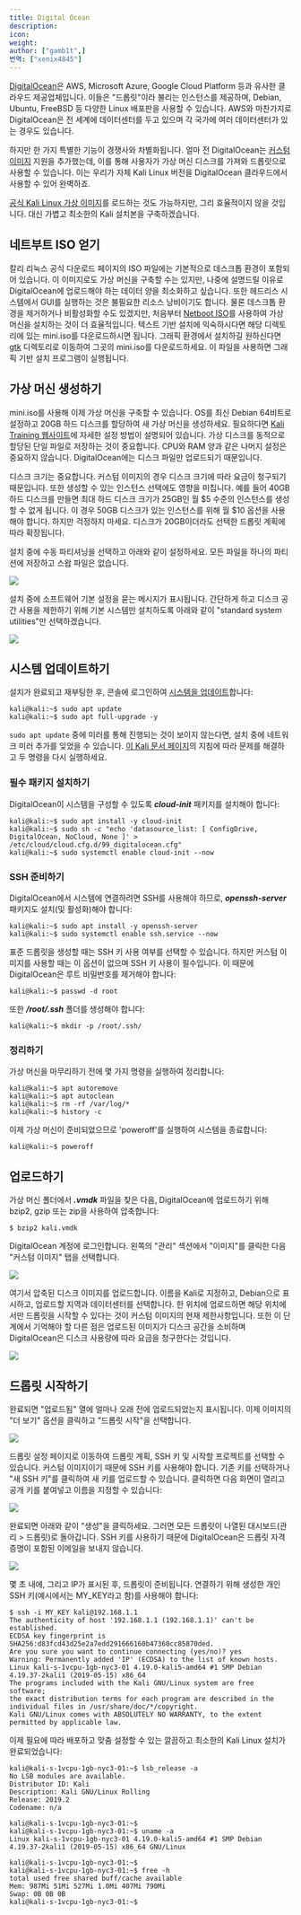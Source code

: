 ```yaml
---
title: Digital Ocean
description:
icon:
weight:
author: ["gamb1t",]
번역: ["xenix4845"]
---
```


[DigitalOcean](https://www.digitalocean.com/)은 AWS, Microsoft Azure, Google Cloud Platform 등과 유사한 클라우드 제공업체입니다. 이들은 "드롭릿"이라 불리는 인스턴스를 제공하며, Debian, Ubuntu, FreeBSD 등 다양한 Linux 배포판을 사용할 수 있습니다. AWS와 마찬가지로 DigitalOcean은 전 세계에 데이터센터를 두고 있으며 각 국가에 여러 데이터센터가 있는 경우도 있습니다.

하지만 한 가지 특별한 기능이 경쟁사와 차별화됩니다. 얼마 전 DigitalOcean는 [커스텀 이미지](https://blog.digitalocean.com/custom-images/) 지원을 추가했는데, 이를 통해 사용자가 가상 머신 디스크를 가져와 드롭릿으로 사용할 수 있습니다. 이는 우리가 자체 Kali Linux 버전을 DigitalOcean 클라우드에서 사용할 수 있어 완벽하죠.

[공식 Kali Linux 가상 이미지](https://http.krfoss.org/)를 로드하는 것도 가능하지만, 그리 효율적이지 않을 것입니다. 대신 가볍고 최소한의 Kali 설치본을 구축하겠습니다.

## 네트부트 ISO 얻기

칼리 리눅스 공식 다운로드 페이지의 ISO 파일에는 기본적으로 데스크톱 환경이 포함되어 있습니다. 이 이미지로도 가상 머신을 구축할 수는 있지만, 나중에 설명드릴 이유로 DigitalOcean에 업로드해야 하는 데이터 양을 최소화하고 싶습니다. 또한 헤드리스 시스템에서 GUI를 실행하는 것은 불필요한 리소스 낭비이기도 합니다. 물론 데스크톱 환경을 제거하거나 비활성화할 수도 있겠지만, 처음부터 [Netboot ISO](https://mirror.krfoss.org/kali/dists/kali-rolling/main/installer-amd64/current/images/netboot/)를 사용하여 가상 머신을 설치하는 것이 더 효율적입니다. 텍스트 기반 설치에 익숙하시다면 해당 디렉토리에 있는 mini.iso를 다운로드하시면 됩니다. 그래픽 환경에서 설치하길 원하신다면 [gtk](https://mirror.krfoss.org/kali/dists/kali-rolling/main/installer-amd64/current/images/netboot/gtk/) 디렉토리로 이동하여 그곳의 mini.iso를 다운로드하세요. 이 파일을 사용하면 그래픽 기반 설치 프로그램이 실행됩니다.

## 가상 머신 생성하기

mini.iso를 사용해 이제 가상 머신을 구축할 수 있습니다. OS를 최신 Debian 64비트로 설정하고 20GB 하드 디스크를 할당하여 새 가상 머신을 생성하세요. 필요하다면 [Kali Training 웹사이트](https://web.archive.org/web/20210922173942/https://web.archive.org/web/20210914172345/https://kali.training/topic/booting-kali-in-live-mode/)에 자세한 설정 방법이 설명되어 있습니다. 가상 디스크를 동적으로 할당된 단일 파일로 저장하는 것이 중요합니다. CPU와 RAM 양과 같은 나머지 설정은 중요하지 않습니다. DigitalOcean에는 디스크 파일만 업로드되기 때문입니다.

디스크 크기는 중요합니다. 커스텀 이미지의 경우 디스크 크기에 따라 요금이 청구되기 때문입니다. 또한 생성할 수 있는 인스턴스 선택에도 영향을 미칩니다. 예를 들어 40GB 하드 디스크를 만들면 최대 하드 디스크 크기가 25GB인 월 $5 수준의 인스턴스를 생성할 수 없게 됩니다. 이 경우 50GB 디스크가 있는 인스턴스를 위해 월 $10 옵션을 사용해야 합니다. 하지만 걱정하지 마세요. 디스크가 20GB이더라도 선택한 드롭릿 계획에 따라 확장됩니다.

설치 중에 수동 파티셔닝을 선택하고 아래와 같이 설정하세요. 모든 파일을 하나의 파티션에 저장하고 스왑 파일은 없습니다.

![](digitalocean-1.png)

설치 중에 소프트웨어 기본 설정을 묻는 메시지가 표시됩니다. 간단하게 하고 디스크 공간 사용을 제한하기 위해 기본 시스템만 설치하도록 아래와 같이 "standard system utilities"만 선택하겠습니다.

![](digitalocean-2.png)

## 시스템 업데이트하기

설치가 완료되고 재부팅한 후, 콘솔에 로그인하여 [시스템을 업데이트](/docs/general-use/updating-kali/)합니다:

```console
kali@kali:~$ sudo apt update
kali@kali:~$ sudo apt full-upgrade -y
```

`sudo apt update` 중에 미러를 통해 진행되는 것이 보이지 않는다면, 설치 중에 네트워크 미러 추가를 잊었을 수 있습니다. [이 Kali 문서 페이지](/docs/general-use/kali-linux-sources-list-repositories/)의 지침에 따라 문제를 해결하고 두 명령을 다시 실행하세요.

### 필수 패키지 설치하기

DigitalOcean이 시스템을 구성할 수 있도록 ***cloud-init*** 패키지를 설치해야 합니다:

```console
kali@kali:~$ sudo apt install -y cloud-init
kali@kali:~$ sudo sh -c "echo 'datasource_list: [ ConfigDrive, DigitalOcean, NoCloud, None ]' > /etc/cloud/cloud.cfg.d/99_digitalocean.cfg"
kali@kali:~$ sudo systemctl enable cloud-init --now
```

### SSH 준비하기

DigitalOcean에서 시스템에 연결하려면 SSH를 사용해야 하므로, ***openssh-server*** 패키지도 설치(및 활성화)해야 합니다:

```console
kali@kali:~$ sudo apt install -y openssh-server
kali@kali:~$ sudo systemctl enable ssh.service --now
```

표준 드롭릿을 생성할 때는 SSH 키 사용 여부를 선택할 수 있습니다. 하지만 커스텀 이미지를 사용할 때는 이 옵션이 없으며 SSH 키 사용이 필수입니다. 이 때문에 DigitalOcean은 루트 비밀번호를 제거해야 합니다:

```console
kali@kali:~$ passwd -d root
```

또한 ***/root/.ssh*** 폴더를 생성해야 합니다:

```console
kali@kali:~$ mkdir -p /root/.ssh/
```

### 정리하기

가상 머신을 마무리하기 전에 몇 가지 명령을 실행하여 정리합니다:

```console
kali@kali:~$ apt autoremove
kali@kali:~$ apt autoclean
kali@kali:~$ rm -rf /var/log/*
kali@kali:~$ history -c
```

이제 가상 머신이 준비되었으므로 'poweroff'를 실행하여 시스템을 종료합니다:

```console
kali@kali:~$ poweroff
```

## 업로드하기

가상 머신 폴더에서 ***.vmdk*** 파일을 찾은 다음, DigitalOcean에 업로드하기 위해 bzip2, gzip 또는 zip을 사용하여 압축합니다:

```console
$ bzip2 kali.vmdk
```

DigitalOcean 계정에 로그인합니다. 왼쪽의 "관리" 섹션에서 "이미지"를 클릭한 다음 "커스텀 이미지" 탭을 선택합니다.

![](digitalocean-3.png)

여기서 압축된 디스크 이미지를 업로드합니다. 이름을 Kali로 지정하고, Debian으로 표시하고, 업로드할 지역과 데이터센터를 선택합니다. 한 위치에 업로드하면 해당 위치에서만 드롭릿을 시작할 수 있다는 것이 커스텀 이미지의 현재 제한사항입니다. 또한 이 단계에서 기억해야 할 다른 점은 업로드된 이미지가 디스크 공간을 소비하며 DigitalOcean은 디스크 사용량에 따라 요금을 청구한다는 것입니다.

![](digitalocean-4.png)

## 드롭릿 시작하기

완료되면 "업로드됨" 열에 얼마나 오래 전에 업로드되었는지 표시됩니다. 이제 이미지의 "더 보기" 옵션을 클릭하고 "드롭릿 시작"을 선택합니다.

![](digitalocean-5.png)

드롭릿 설정 페이지로 이동하여 드롭릿 계획, SSH 키 및 시작할 프로젝트를 선택할 수 있습니다. 커스텀 이미지이기 때문에 SSH 키를 사용해야 합니다. 기존 키를 선택하거나 "새 SSH 키"를 클릭하여 새 키를 업로드할 수 있습니다. 클릭하면 다음 화면이 열리고 공개 키를 붙여넣고 이름을 지정할 수 있습니다:

![](digitalocean-6.png)

완료되면 아래와 같이 "생성"을 클릭하세요. 그러면 모든 드롭릿이 나열된 대시보드(관리 > 드롭릿)로 돌아갑니다. SSH 키를 사용하기 때문에 DigitalOcean은 드롭릿 자격 증명이 포함된 이메일을 보내지 않습니다.

![](digitalocean-7.png)

몇 초 내에, 그리고 IP가 표시된 후, 드롭릿이 준비됩니다. 연결하기 위해 생성한 개인 SSH 키(예시에서는 MY_KEY라고 함)를 사용해야 합니다:

```console
$ ssh -i MY_KEY kali@192.168.1.1
The authenticity of host '192.168.1.1 (192.168.1.1)' can't be established.
ECDSA key fingerprint is SHA256:d83fcd43d25e2a7edd291666160b47360cc85870ded.
Are you sure you want to continue connecting (yes/no)? yes
Warning: Permanently added 'IP' (ECDSA) to the list of known hosts.
Linux kali-s-1vcpu-1gb-nyc3-01 4.19.0-kali5-amd64 #1 SMP Debian 4.19.37-2kali1 (2019-05-15) x86_64
The programs included with the Kali GNU/Linux system are free software;
the exact distribution terms for each program are described in the
individual files in /usr/share/doc/*/copyright.
Kali GNU/Linux comes with ABSOLUTELY NO WARRANTY, to the extent
permitted by applicable law.
```

이제 필요에 따라 배포하고 맞춤 설정할 수 있는 깔끔하고 최소한의 Kali Linux 설치가 완료되었습니다:

```console
kali@kali-s-1vcpu-1gb-nyc3-01:~$ lsb_release -a
No LSB modules are available.
Distributor ID: Kali
Description: Kali GNU/Linux Rolling
Release: 2019.2
Codename: n/a

kali@kali-s-1vcpu-1gb-nyc3-01:~$
kali@kali-s-1vcpu-1gb-nyc3-01:~$ uname -a
Linux kali-s-1vcpu-1gb-nyc3-01 4.19.0-kali5-amd64 #1 SMP Debian 4.19.37-2kali1 (2019-05-15) x86_64 GNU/Linux

kali@kali-s-1vcpu-1gb-nyc3-01:~$
kali@kali-s-1vcpu-1gb-nyc3-01:~$ free -h
total used free shared buff/cache available
Mem: 987Mi 51Mi 527Mi 1.0Mi 407Mi 790Mi
Swap: 0B 0B 0B
kali@kali-s-1vcpu-1gb-nyc3-01:~$
```
